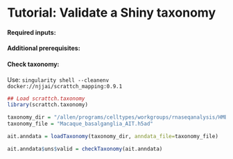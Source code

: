 # Tutorial: Validate a Shiny taxonomy 

#### Required inputs:

#### Additional prerequisites:

#### Check taxonomy:

Use: `singularity shell --cleanenv docker://njjai/scrattch_mapping:0.9.1`

```R
## Load scrattch.taxonomy
library(scrattch.taxonomy)

taxonomy_dir = "/allen/programs/celltypes/workgroups/rnaseqanalysis/HMBA/Aim1_Atlases/Macaque/BasalGanglia/AIT"
taxonomy_file = "Macaque_basalganglia_AIT.h5ad"

ait.anndata = loadTaxonomy(taxonomy_dir, anndata_file=taxonomy_file)

ait.anndata$uns$valid = checkTaxonomy(ait.anndata)
```
